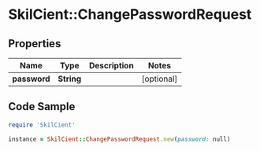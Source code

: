 # SkilCient::ChangePasswordRequest

## Properties

Name | Type | Description | Notes
------------ | ------------- | ------------- | -------------
**password** | **String** |  | [optional] 

## Code Sample

```ruby
require 'SkilCient'

instance = SkilCient::ChangePasswordRequest.new(password: null)
```


